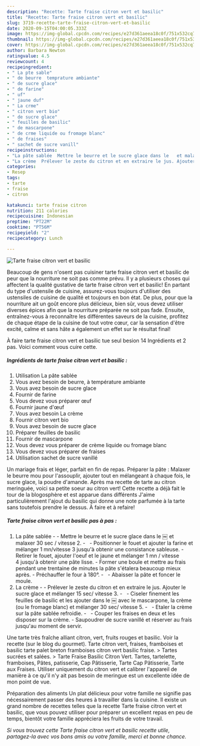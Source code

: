 ```yaml
---
description: "Recette: Tarte fraise citron vert et basilic"
title: "Recette: Tarte fraise citron vert et basilic"
slug: 3719-recette-tarte-fraise-citron-vert-et-basilic
date: 2020-09-15T04:00:05.333Z
image: https://img-global.cpcdn.com/recipes/e27d361aeea18c0f/751x532cq70/tarte-fraise-citron-vert-et-basilic-photo-principale-de-la-recette.jpg
thumbnail: https://img-global.cpcdn.com/recipes/e27d361aeea18c0f/751x532cq70/tarte-fraise-citron-vert-et-basilic-photo-principale-de-la-recette.jpg
cover: https://img-global.cpcdn.com/recipes/e27d361aeea18c0f/751x532cq70/tarte-fraise-citron-vert-et-basilic-photo-principale-de-la-recette.jpg
author: Barbara Newton
ratingvalue: 4.5
reviewcount: 4
recipeingredient:
- " La pte sable"
- " de beurre  temprature ambiante"
- " de sucre glace"
- " de farine"
- " uf"
- " jaune duf"
- " La crme"
- " citron vert bio"
- " de sucre glace"
- " feuilles de basilic"
- " de mascarpone"
- " de crme liquide ou fromage blanc"
- " de fraises"
- " sachet de sucre vanill"
recipeinstructions:
- "La pâte sablée  Mettre le beurre et le sucre glace dans le ￼ et malaxer 30 sec / vitesse 2.   Positionner le fouet et ajouter la farine et mélanger 1 mn/vitesse 3 jusqu&#39;à obtenir une consistance sableuse. Retirer le fouet, ajouter l&#39;oeuf et le jaune et mélanger 1 mn / vitesse 4 jusqu&#39;à obtenir une pâte lisse. Former une boule et mettre au frais pendant une trentaine de minutes la pâte s&#39;étalera beaucoup mieux après. Préchauffer le four à 180°.   Abaisser la pâte et foncer le moule."
- "La crème  Prélever le zeste du citron et en extraire le jus. Ajouter le sucre glace et mélanger 15 sec/ vitesse 3.   Ciseler finement les feuilles de basilic et les ajouter dans le ￼ avec le mascarpone, la crème (ou le fromage blanc) et mélanger 30 sec/ vitesse 5.   Etaler la crème sur la pâte sablée refroidie.   Couper les fraises en deux et les disposer sur la crème. Saupoudrer de sucre vanillé et réserver au frais jusqu&#39;au moment de servir."
categories:
- Resep
tags:
- tarte
- fraise
- citron

katakunci: tarte fraise citron 
nutrition: 211 calories
recipecuisine: Indonesian
preptime: "PT22M"
cooktime: "PT56M"
recipeyield: "2"
recipecategory: Lunch

---
```



![Tarte fraise citron vert et basilic](https://img-global.cpcdn.com/recipes/e27d361aeea18c0f/751x532cq70/tarte-fraise-citron-vert-et-basilic-photo-principale-de-la-recette.jpg)

Beaucoup de gens n'osent pas cuisiner tarte fraise citron vert et basilic de peur que la nourriture ne soit pas comme prévu. Il y a plusieurs choses qui affectent la qualité gustative de tarte fraise citron vert et basilic! En partant du type d'ustensile de cuisine, assurez-vous toujours d'utiliser des ustensiles de cuisine de qualité et toujours en bon état. De plus, pour que la nourriture ait un goût encore plus délicieux, bien sûr, vous devez utiliser diverses épices afin que la nourriture préparée ne soit pas fade. Ensuite, entraînez-vous à reconnaître les différentes saveurs de la cuisine, profitez de chaque étape de la cuisine de tout votre cœur, car la sensation d'être excité, calme et sans hâte a également un effet sur le résultat final!

<!--inarticleads1-->

À faire tarte fraise citron vert et basilic tue seul besion 14 Ingrédients et 2 pas. Voici comment vous cuire cette.

##### Ingrédients de tarte fraise citron vert et basilic :

1. Utilisation  La pâte sablée
1. Vous avez besoin  de beurre, à température ambiante
1. Vous avez besoin  de sucre glace
1. Fournir  de farine
1. Vous devez vous préparer  œuf
1. Fournir  jaune d&#39;œuf
1. Vous avez besoin  La crème
1. Fournir  citron vert bio
1. Vous avez besoin  de sucre glace
1. Préparer  feuilles de basilic
1. Fournir  de mascarpone
1. Vous devez vous préparer  de crème liquide ou fromage blanc
1. Vous devez vous préparer  de fraises
1. Utilisation  sachet de sucre vanillé


Un mariage frais et léger, parfait en fin de repas. Préparer la pâte : Malaxer le beurre mou pour l&#39;assouplir, ajouter tout en mélangeant à chaque fois, le sucre glace, la poudre d&#39;amande. Après ma recette de tarte au citron meringuée, voici sa petite soeur au citron vert! Cette recette a déjà fait le tour de la blogosphère et est apparue dans différents J&#39;aime particulièrement l&#39;ajout du basilic qui donne une note parfumée à la tarte sans toutefois prendre le dessus. À faire et à refaire! 

<!--inarticleads2-->

##### Tarte fraise citron vert et basilic pas à pas :

1. La pâte sablée -  - Mettre le beurre et le sucre glace dans le ￼ et malaxer 30 sec / vitesse 2. -   - Positionner le fouet et ajouter la farine et mélanger 1 mn/vitesse 3 jusqu&#39;à obtenir une consistance sableuse. - Retirer le fouet, ajouter l&#39;oeuf et le jaune et mélanger 1 mn / vitesse 4 jusqu&#39;à obtenir une pâte lisse. - Former une boule et mettre au frais pendant une trentaine de minutes la pâte s&#39;étalera beaucoup mieux après. - Préchauffer le four à 180°. -   - Abaisser la pâte et foncer le moule.
1. La crème -  - Prélever le zeste du citron et en extraire le jus. Ajouter le sucre glace et mélanger 15 sec/ vitesse 3. -   - Ciseler finement les feuilles de basilic et les ajouter dans le ￼ avec le mascarpone, la crème (ou le fromage blanc) et mélanger 30 sec/ vitesse 5. -   - Etaler la crème sur la pâte sablée refroidie. -   - Couper les fraises en deux et les disposer sur la crème. - Saupoudrer de sucre vanillé et réserver au frais jusqu&#39;au moment de servir.


Une tarte très fraîche alliant citron, vert, fruits rouges et basilic. Voir la recette (sur le blog du gourmet). Tarte citron vert, fraises, framboises et basilic tarte palet breton framboises citron vert basilic fraise. &gt; Tartes sucrées et salées. &gt; Tarte Fraise Basilic Citron Vert. Tartes, tartelette, framboises, Pâtes, patisserie, Cap Pâtisserie, Tarte Cap Pâtisserie, Tarte aux Fraises. Utiliser uniquement du citron vert et calibrer l&#39;appareil de manière à ce qu&#39;il n&#39;y ait pas besoin de meringue est un excellente idée de mon point de vue. 

<!--inarticleads1-->

<p>
Préparation des aliments Un plat délicieux pour votre famille ne signifie pas nécessairement passer des heures à travailler dans la cuisine. Il existe un grand nombre de recettes telles que la recette Tarte fraise citron vert et basilic, que vous pouvez utiliser pour préparer un excellent repas en peu de temps, bientôt votre famille appréciera les fruits de votre travail.
</p>

<p>
<i>Si vous trouvez cette Tarte fraise citron vert et basilic recette utile, partagez-la avec vos bons amis ou votre famille, merci et bonne chance.</i>
</p>
